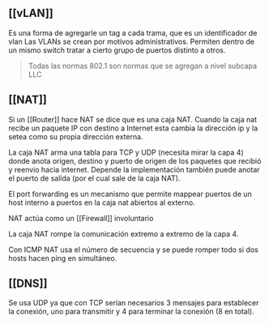 ## [[vLAN]]

Es una forma de agregarle un tag a cada trama, que es un identificador de vlan
Las VLANs se crean por motivos administrativos. Permiten dentro de un mismo switch tratar a cierto grupo de puertos distinto a otros.

> Todas las normas 802.1 son normas que se agregan a nivel subcapa LLC

## [[NAT]]

Si un [[Router]] hace NAT se dice que es una caja NAT. Cuando la caja nat recibe un paquete IP con destino a Internet esta cambia la dirección ip y la setea como su propia dirección externa.

La caja NAT arma una tabla para TCP y UDP (necesita mirar la capa 4) donde anota origen, destino y puerto de origen de los paquetes que recibió y reenvio hacia internet. Depende la implementación también puede anotar el puerto de salida (por el cual sale de la caja NAT).

El port forwarding es un mecanismo que permite mappear puertos de un host interno a puertos en la caja nat abiertos al externo.

NAT actúa como un [[Firewall]] involuntario

La caja NAT rompe la comunicación extremo a extremo de la capa 4.

Con ICMP NAT usa el número de secuencia y se puede romper todo si dos hosts hacen ping en simultáneo.

## [[DNS]]
Se usa UDP ya que con TCP serían necesarios 3 mensajes para establecer la conexión, uno para transmitir y 4 para terminar la conexión (8 en total).

